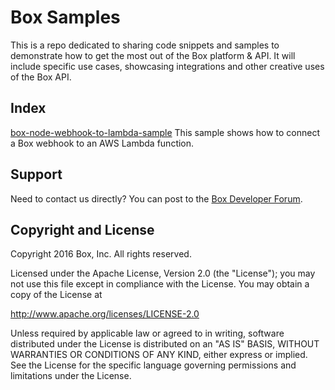 Box Samples
====================

This is a repo dedicated to sharing code snippets and samples to demonstrate how to get the most out of the Box platform & API. It will include specific use cases, showcasing integrations and other creative uses of the Box API.

Index
-----

[box-node-webhook-to-lambda-sample](https://github.com/box/samples/tree/master/box-node-webhook-to-lambda-sample) This sample shows how to connect a Box webhook to an AWS Lambda function. 

Support
-------

Need to contact us directly? You can post to the
[Box Developer Forum](https://community.box.com/t5/Developer-Forum/bd-p/DeveloperForum).

Copyright and License
---------------------

Copyright 2016 Box, Inc. All rights reserved.

Licensed under the Apache License, Version 2.0 (the "License");
you may not use this file except in compliance with the License.
You may obtain a copy of the License at

   http://www.apache.org/licenses/LICENSE-2.0

Unless required by applicable law or agreed to in writing, software
distributed under the License is distributed on an "AS IS" BASIS,
WITHOUT WARRANTIES OR CONDITIONS OF ANY KIND, either express or implied.
See the License for the specific language governing permissions and
limitations under the License.

